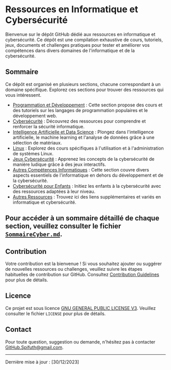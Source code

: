 # Ressources en Informatique et Cybersécurité

Bienvenue sur le dépôt GitHub dédié aux ressources en informatique et cybersécurité. Ce dépôt est une compilation exhaustive de cours, tutoriels, jeux, documents et challenges pratiques pour tester et améliorer vos compétences dans divers domaines de l'informatique et de la cybersécurité.

## Sommaire

Ce dépôt est organisé en plusieurs sections, chacune correspondant à un domaine spécifique. Explorez ces sections pour trouver des ressources qui vous intéressent.

- [Programmation et Développement](#doc/programmation-et-développement/programmation-et-développement.md) : Cette section propose des cours et des tutoriels sur les langages de programmation populaires et le développement web.
- [Cybersécurité](#doc/cybersécurité/cybersécurité.md) : Découvrez des ressources pour comprendre et renforcer la sécurité informatique.
- [Intelligence Artificielle et Data Science](#doc/intelligence-artificielle-et-data-science/intelligence-artificielle-et-data-science.md) : Plongez dans l'intelligence artificielle, le machine learning et l'analyse de données grâce à une sélection de matériaux.
- [Linux](#doc/linux/linux.md) : Explorez des cours spécifiques à l'utilisation et à l'administration de systèmes Linux.
- [Jeux Cybersécurité](#doc/jeux-cybersécurité/jeux-cybersécurité.md) : Apprenez les concepts de la cybersécurité de manière ludique grâce à des jeux interactifs.
- [Autres Compétences Informatiques](#doc/autres-compétences-informatiques/autres-compétences-informatiques.md) : Cette section couvre divers aspects essentiels de l'informatique en dehors du développement et de la cybersécurité.
- [Cybersécurité pour Enfants](#doc/cybersécurité-enfants/cybersécurité-enfants.md) : Initiez les enfants à la cybersécurité avec des ressources adaptées à leur niveau.
- [Autres Ressources](#doc/autres-ressources/autres-ressources.md) : Trouvez ici des liens supplémentaires et variés en informatique et cybersécurité.

Pour accéder à un sommaire détaillé de chaque section, veuillez consulter le fichier [`SommaireCyber.md`](./Doc/SommaireCyber.md).
---

## Contribution

Votre contribution est la bienvenue ! Si vous souhaitez ajouter ou suggérer de nouvelles ressources ou challenges, veuillez suivre les étapes habituelles de contribution sur GitHub. Consultez [Contribution Guidelines](contribution.md) pour plus de détails.

## Licence

Ce projet est sous licence [GNU GENERAL PUBLIC LICENSE V3](LICENSE). Veuillez consulter le fichier `LICENSE` pour plus de détails.

## Contact

Pour toute question, suggestion ou demande, n'hésitez pas à contacter GitHub.Spifuth@gmail.com.

---

Dernière mise à jour : [30/12/2023]
